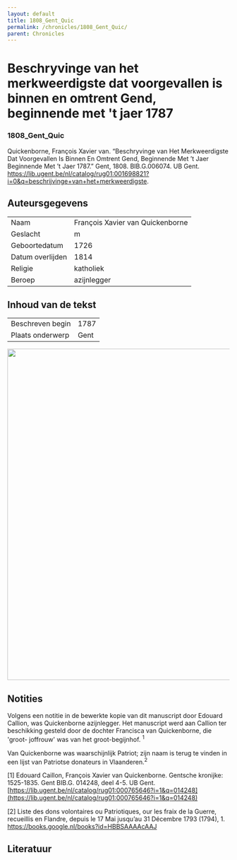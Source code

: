 ```yaml
---
layout: default
title: 1808_Gent_Quic
permalink: /chronicles/1808_Gent_Quic/
parent: Chronicles
--- 
```



# Beschryvinge van het merkweerdigste dat voorgevallen is binnen en omtrent Gend, beginnende met 't jaer 1787 

### 1808_Gent_Quic 

Quickenborne, François Xavier van. “Beschryvinge van Het Merkweerdigste Dat Voorgevallen Is Binnen En Omtrent Gend, Beginnende Met ’t Jaer Beginnende Met ’t Jaer 1787.” Gent, 1808. BIB.G.006074. UB Gent. https://lib.ugent.be/nl/catalog/rug01:001698821?i=0&q=beschrijvinge+van+het+merkweerdigste. 

## Auteursgegevens 

| | | 
| --------------- | --------------- | 
| Naam | François Xavier van Quickenborne | 
| Geslacht | m | 
| Geboortedatum | 1726 | 
| Datum overlijden | 1814 | 
| Religie | katholiek | 
| Beroep | azijnlegger | 

## Inhoud van de tekst 

| | | 
| --------------- | --------------- | 
| Beschreven begin | 1787 | 
| Plaats onderwerp | Gent | 

[<img src="..\..\barplots_chronicles\1808_Gent_Quic.jpg" width="750"/>](..\..\barplots_chronicles\1808_Gent_Quic.jpg) 

## Notities 

Volgens een notitie in de bewerkte kopie van dit manuscript door Edouard
Callion, was Quickenborne azijnlegger. Het manuscript werd aan Callion ter
beschikking gesteld door de dochter Francisca van Quickenborne, die 'groot-
joffrouw' was van het groot-begijnhof. <sup>1</sup>

Van Quickenborne was waarschijnlijk Patriot; zijn naam is terug te vinden in
een lijst van Patriotse donateurs in Vlaanderen.<sup>2</sup>

[1] Edouard Caillon, François Xavier van Quickenborne. Gentsche kronijke:
1525-1835. Gent BIB.G. 014248, deel 4-5. UB Gent.
[https://lib.ugent.be/nl/catalog/rug01:000765646?i=1&q=014248](https://lib.ugent.be/nl/catalog/rug01:000765646?i=1&q=014248)

[2] Liste des dons volontaires ou Patriotiques, our les fraix de la Guerre,
recueillis en Flandre, depuis le 17 Mai jusqu’au 31 Décembre 1793 (1794), 1.
https://books.google.nl/books?id=HBBSAAAAcAAJ



## Literatuur 

